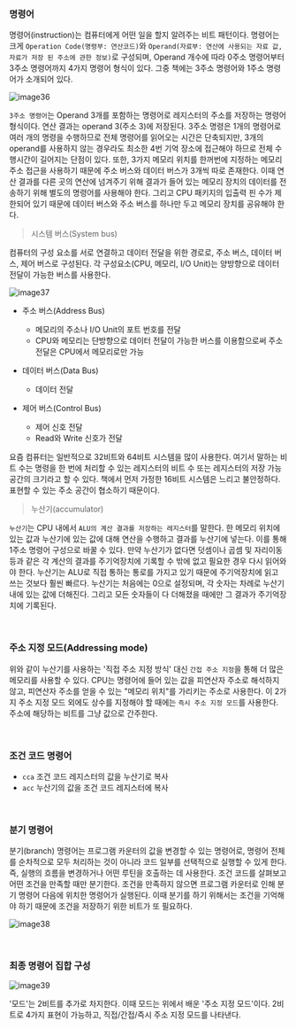 ### 명령어

명령어(instruction)는 컴퓨터에게 어떤 일을 할지 알려주는 비트 패턴이다. 명령어는 크게 `Operation Code(명령부: 연산코드)`와 `Operand(자료부: 연산에 사용되는 자료 값, 자료가 저장 된 주소에 관한 정보)`로 구성되며, Operand 개수에 따라 0주소 명령어부터 3주소 명령어까지 4가지 명령어 형식이 있다. 그중 책에는 3주소 명령어와 1주소 명령어가 소개되어 있다.

![image36](https://github.com/user-attachments/assets/d48022d2-1ade-4af7-8604-0feb5004e9e2)

`3주소 명령어`는 Operand 3개를 포함하는 명령어로 레지스터의 주소를 저장하는 명령어 형식이다. 연산 결과는 operand 3(주소 3)에 저장된다. 3주소 명령은 1개의 명령어로 여러 개의 명령을 수행하므로 전체 명령어를 읽어오는 시간은 단축되지만, 3개의 operand를 사용하지 않는 경우라도 최소한 4번 기억 장소에 접근해야 하므로 전체 수행시간이 길어지는 단점이 있다. 또한, 3가지 메모리 위치를 한꺼번에 지정하는 메모리 주소 접근을 사용하기 때문에 주소 버스와 데이터 버스가 3개씩 따로 존재한다. 이때 연산 결과를 다른 곳의 연산에 넘겨주기 위해 결과가 들어 있는 메모리 장치의 데이터를 전송하기 위해 별도의 명령어를 사용해야 한다. 그리고 CPU 패키지의 입출력 핀 수가 제한되어 있기 때문에 데이터 버스와 주소 버스를 하나만 두고 메모리 장치를 공유해야 한다.

> 시스템 버스(System bus)

컴퓨터의 구성 요소를 서로 연결하고 데이터 전달을 위한 경로로, 주소 버스, 데이터 버스, 제어 버스로 구성된다. 각 구성요소(CPU, 메모리, I/O Unit)는 양방향으로 데이터 전달이 가능한 버스를 사용한다.

![image37](https://github.com/user-attachments/assets/45028a86-548c-44eb-8af9-8631620caef6)

- 주소 버스(Address Bus)
    - 메모리의 주소나 I/O Unit의 포트 번호를 전달
    - CPU와 메모리는 단방향으로 데이터 전달이 가능한 버스를 이용함으로써 주소 전달은 CPU에서 메모리로만 가능

- 데이터 버스(Data Bus)
    - 데이터 전달

- 제어 버스(Control Bus)
    - 제어 신호 전달
    - Read와 Write 신호가 전달

요즘 컴퓨터는 일반적으로 32비트와 64비트 시스템을 많이 사용한다. 여기서 말하는 비트 수는 명령을 한 번에 처리할 수 있는 레지스터의 비트 수 또는 레지스터의 저장 가능 공간의 크기라고 할 수 있다. 책에서 먼저 가정한 16비트 시스템은 느리고 불안정하다. 표현할 수 있는 주소 공간이 협소하기 때문이다.

> 누산기(accumulator)

`누산기`는 CPU 내에서 `ALU의 계산 결과를 저장하는 레지스터`를 말한다. 한 메모리 위치에 있는 값과 누산기에 있는 값에 대해 연산을 수행하고 결과를 누산기에 넣는다. 이를 통해 1주소 명령어 구성으로 바꿀 수 있다. 만약 누산기가 없다면 덧셈이나 곱셈 및 자리이동 등과 같은 각 계산의 결과를 주기억장치에 기록할 수 밖에 없고 필요한 경우 다시 읽어와야 한다. 누산기는 ALU로 직접 통하는 통로를 가지고 있기 때문에 주기억장치에 읽고 쓰는 것보다 훨씬 빠르다. 누산기는 처음에는 0으로 설정되며, 각 숫자는 차례로 누산기 내에 있는 값에 더해진다. 그리고 모든 숫자들이 다 더해졌을 때에만 그 결과가 주기억장치에 기록된다.

<br>

### 주소 지정 모드(Addressing mode)

위와 같이 누산기를 사용하는 '직접 주소 지정 방식' 대신 `간접 주소 지정`을 통해 더 많은 메모리를 사용할 수 있다. CPU는 명령어에 들어 있는 값을 피연산자 주소로 해석하지 않고, 피연산자 주소를 얻을 수 있는 "메모리 위치"를 가리키는 주소로 사용한다. 이 2가지 주소 지정 모드 외에도 상수를 지정해야 할 때에는 `즉시 주소 지정 모드`를 사용한다. 주소에 해당하는 비트를 그냥 값으로 간주한다.

<br>

### 조건 코드 명령어

- `cca` 조건 코드 레지스터의 값을 누산기로 복사
- `acc` 누산기의 값을 조건 코드 레지스터에 복사

<br>

### 분기 명령어

분기(branch) 명령어는 프로그램 카운터의 값을 변경할 수 있는 명령어로, 명령어 전체를 순차적으로 모두 처리하는 것이 아니라 코드 일부를 선택적으로 실행할 수 있게 한다. 즉, 실행의 흐름을 변경하거나 어떤 루틴을 호출하는 데 사용한다. 조건 코드를 살펴보고 어떤 조건을 만족할 때만 분기한다. 조건을 만족하지 않으면 프로그램 카운터로 인해 분기 명령어 다음에 위치한 명령어가 실행된다. 이때 분기를 하기 위해서는 조건을 기억해야 하기 때문에 조건을 저장하기 위한 비트가 또 필요하다.

![image38](https://github.com/user-attachments/assets/2776b303-fd69-4d06-b2b7-f157010cda1d)

<br>

### 최종 명령어 집합 구성

![image39](https://github.com/user-attachments/assets/2e68b426-2adc-4827-a482-b9f887c68369)

'모드'는 2비트를 추가로 차지한다. 이때 모드는 위에서 배운 '주소 지정 모드'이다. 2비트로 4가지 표현이 가능하고, 직접/간접/즉시 주소 지정 모드를 나타낸다.